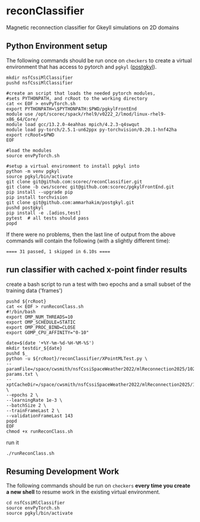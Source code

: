 # reconClassifier
Magnetic reconnection classifier for Gkeyll simulations on 2D domains

## Python Environment setup

The following commands should be run once on `checkers` to create a virtual environment that has access to pytorch and `pgkyl` ([postgkyl](https://github.com/ammarhakim/postgkyl)).

```
mkdir nsfCssiMlClassifier
pushd nsfCssiMlClassifier

#create an script that loads the needed pytorch modules,
#sets PYTHONPATH, and rcRoot to the working directory
cat << EOF > envPyTorch.sh
export PYTHONPATH=\$PYTHONPATH:$PWD/pgkylFrontEnd
module use /opt/scorec/spack/rhel9/v0222_2/lmod/linux-rhel9-x86_64/Core/
module load gcc/13.2.0-4eahhas mpich/4.2.3-q4swqut
module load py-torch/2.5.1-un62ppx py-torchvision/0.20.1-hnf42ha
export rcRoot=$PWD
EOF

#load the modules
source envPyTorch.sh

#setup a virtual environment to install pgkyl into
python -m venv pgkyl
source pgkyl/bin/activate
git clone git@github.com:scorec/reconClassifier.git
git clone -b cws/scorec git@github.com:scorec/pgkylFrontEnd.git
pip install --upgrade pip
pip install torchvision
git clone git@github.com:ammarhakim/postgkyl.git
pushd postgkyl
pip install -e .[adios,test]
pytest  # all tests should pass
popd
```

If there were no problems, then the last line of output from the above commands will contain the following (with a slightly different time):

`==== 31 passed, 1 skipped in 6.10s ====`


## run classifier with cached x-point finder results


create a bash script to run a test with two epochs and a small subset of the
training data ('frames')

```
pushd ${rcRoot}
cat << EOF > runReconClass.sh
#!/bin/bash
export OMP_NUM_THREADS=10
export OMP_SCHEDULE=STATIC
export OMP_PROC_BIND=CLOSE
export GOMP_CPU_AFFINITY="0-10"

date=$(date '+%Y-%m-%d-%H-%M-%S')
mkdir testdir_${date}
pushd $_
python -u ${rcRoot}/reconClassifier/XPointMLTest.py \
--paramFile=/space/cwsmith/nsfCssiSpaceWeather2022/mlReconnection2025/1024Res_v0/pkpm_2d_turb_p2-params.txt \
--xptCacheDir=/space/cwsmith/nsfCssiSpaceWeather2022/mlReconnection2025/1024Res_v0/cache04082025 \
--epochs 2 \
--learningRate 1e-3 \
--batchSize 2 \
--trainFrameLast 2 \
--validationFrameLast 143
popd
EOF
chmod +x runReconClass.sh
```

run it

```
./runReconClass.sh
```

## Resuming Development Work

The following commands should be run on `checkers` **every time you create a new shell** to resume work in the existing virtual environment.

```
cd nsfCssiMlClassifier
source envPyTorch.sh
source pgkyl/bin/activate
```
